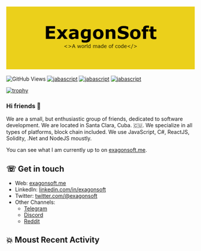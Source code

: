 ![natterstefan](https://github.com/exagonsoft/exagonsoft/blob/main/ExagonSoft.png)

![GitHub Views](https://komarev.com/ghpvc/?username=Exagon-Soft&color=FAC151)
[![jabascript](https://img.shields.io/badge/Javascript-Fan-FAC151.svg?logo=javascript&logoWidth=20)](https://github.com/Exagon-Soft)
[![jabascript](https://img.shields.io/badge/BlockChain-Fan-FAC151.svg?logo=bitcoin&logoWidth=20)](https://github.com/Exagon-Soft)
[![jabascript](https://img.shields.io/badge/GameDevelop-Fan-FAC151.svg?logo=unity&logoWidth=20)](https://github.com/Exagon-Soft)

[![trophy](https://github-profile-trophy.vercel.app/?username=Exagon-Soft&theme=onedark&row=1&column=6)](https://github.com/ryo-ma/github-profile-trophy)

### Hi friends 👋

We are a small, but enthusiastic group of friends, dedicated to software development.
We are located in Santa Clara, Cuba. 🇨🇺. 
We specialize in all types of platforms, block chain included.
We use JavaScript, C#, ReactJS, Solidity, .Net and NodeJS moustly.

You can see what I am currently up to on [exagonsoft.me](https://exagonsoft.me).

## ☏ Get in touch

- Web: [exagonsoft.me](https://exagonsoft.me)
- LinkedIn: [linkedin.com/in/exagonsoft](https://linkedin.com/in/exagonsoft)
- Twitter: [twitter.com/@exagonsoft](https://twitter.com/@exagonsoft)<br />
- Other Channels:
  - [Telegram](https://t.me/exagonsoft_work)
  - [Discord](https://discord.com/channels/943003573518745681/943003573518745685)
  - [Reddit](https://www.reddit.com/r/ExagonSoft_Work/)



## 💥 Moust Recent Activity
<!--START_SECTION:activity-->

<!--END_SECTION:activity-->
